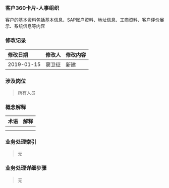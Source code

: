 ### 客户360卡片-人事组织

客户的基本资料包括基本信息、SAP账户资料、地址信息、工商资料、客户评价展示、系统信息等内容

### 修改记录

| 修改日期 | 修改人 | 修改内容 |
| :--- | :--- | :--- |
| 2019-01-15 | 窦卫征 | 新建 |

### 涉及岗位

> 所有人员

### 概念解释

| 术语 | 解释 |
| :--- | :--- |
|  |  |
|  |  |

### 业务处理索引

> 无

### 业务处理详细步骤

> 无



